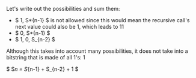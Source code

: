 Let's write out the possibilities and sum them:

<ul>
    <li> $ 1, S*{n-1} $ is not allowed since this would mean the recursive call's next value could also be 1, which leads to 11
    <li> $ 0, S*{n-1} $
    <li> $ 1, 0, S_{n-2} $
</ul>

Although this takes into account many possibilities, it does not take into a bitstring that is made of all 1's: 1

$ S*n = S*{n-1} + S\_{n-2} + 1 $
